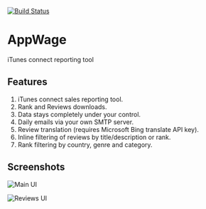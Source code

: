 [![Build Status](https://travis-ci.org/hankinsoft/AppWage.svg?branch=master)](https://travis-ci.org/hankinsoft/AppWage)

# AppWage
iTunes connect reporting tool

## Features
1. iTunes connect sales reporting tool.
2. Rank and Reviews downloads.
3. Data stays completely under your control.
4. Daily emails via your own SMTP server.
5. Review translation (requires Microsoft Bing translate API key).
6. Inline filtering of reviews by title/description or rank.
7. Rank filtering by country, genre and category.

## Screenshots
![Main UI](http://i.imgur.com/XDqfYqD.png "Main UI")

![Reviews UI](http://i.imgur.com/gOnkpaR.png "Reviews UI")
